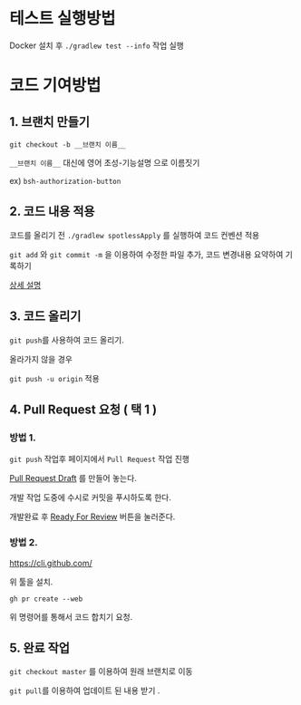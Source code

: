 # 테스트 실행방법

Docker 설치 후 `./gradlew test --info` 작업 실행

# 코드 기여방법

## 1. 브랜치 만들기

`git checkout -b __브랜치 이름__`

`__브랜치 이름__` 대신에 영어 초성-기능설명 으로 이름짓기

ex) `bsh-authorization-button`

## 2. 코드 내용 적용

코드를 올리기 전 `./gradlew spotlessApply` 를 실행하여 코드 컨벤션 적용

`git add` 와 `git commit -m` 을 이용하여 수정한 파일 추가, 코드 변경내용 요약하여 기록하기

[상세 설명](https://hihiha2.tistory.com/4)

## 3. 코드 올리기

`git push`를 사용하여 코드 올리기.

올라가지 않을 경우

`git push -u origin` 적용

## 4. Pull Request 요청 ( 택 1 )

### 방법 1.

`git push` 작업후 페이지에서 `Pull Request` 작업 진행

[Pull Request Draft](https://github.blog/news-insights/product-news/introducing-draft-pull-requests/) 를 만들어 놓는다.

개발 작업 도중에 수시로 커밋을 푸시하도록 한다.

개발완료 후 [Ready For Review](https://docs.github.com/en/pull-requests/collaborating-with-pull-requests/proposing-changes-to-your-work-with-pull-requests/changing-the-stage-of-a-pull-request) 버튼을 눌러준다.

### 방법 2.

https://cli.github.com/

위 툴을 설치.

```
gh pr create --web
```

위 명령어를 통해서 코드 합치기 요청.

## 5. 완료 작업

`git checkout master` 를 이용하여 원래 브랜치로 이동

`git pull`를 이용하여 업데이트 된 내용 받기
.

